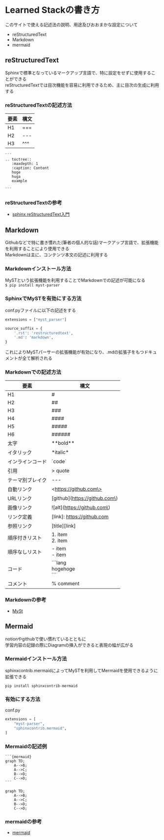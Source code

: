 <!-- 
このサイトで使える記述法の説明とその大まかな設定について
- reStructuredText
- markdown
- mermaid
 -->

# Learned Stackの書き方

このサイトで使える記述法の説明、用途及びおおまかな設定について<br>
- reStructuredText
- Markdown
- mermaid

## reStructuredText

Sphinxで標準となっているマークアップ言語で、特に設定をせずに使用することができる<br>
reStructuredTextでは目次機能を容易に利用できるため、主に目次の生成に利用する<br>

### reStructuredTextの記述方法

| 要素 | 構文 |
| --- | --- |
| H1 | === |
| H2 | --- |
| H3 | ^^^ |

````
```
.. toctree::
   :maxdepth: 1
   :caption: Content
   hoge
   huga
   example

```
````

### reStructuredTextの参考

- [sphinx reStructuredText入門](https://www.sphinx-doc.org/ja/master/usage/restructuredtext/basics.html)



## Markdown

Githubなどで特に書き慣れた(筆者の個人的な話)マークアップ言語で、拡張機能を利用することにより使用できる<br>
Markdownは主に、コンテンツ本文の記述に利用する<br>

### Markdownインストール方法

MySTという拡張機能を利用することでMarkdownでの記述が可能になる<br>
`$ pip install myst-parser`

### SphinxでMySTを有効にする方法

conf.pyファイルに以下の記述をする<br>

```python 
extensions = ["myst_parser"]

source_suffix = {
    '.rst': 'restructuredtext',
    '.md': 'markdown',
}
```

これによりMySTパーサーの拡張機能が有効になり、.mdの拡張子をもつドキュメントが全て解析される

### Markdownでの記述方法

| 要素 | 構文 |
| --- | --- |
| H1 | # |
| H2 | ## |
| H3 | ### |
| H4 | #### |
| H5 | ##### |
| H6 | ###### |
| 太字 | \*\*bold\*\* |
| イタリック | \*italic\* |
| インラインコード | \`code\` |
| 引用 | \> quote |
| テーマ別ブレイク | --- |
| 自動リンク | \<https://github.com\> |
| URLリンク | \[github\]\(https://github.com\) |
| 画像リンク | \!\[alt\]\(https://github.com\) |
| リンク定義 | [link]: https://github.com |
| 参照リンク | [title][link] |
| 順序付きリスト | 1. item <br> 2. item |
| 順序なしリスト | - item <br> - item |
| コード | \`\`\`lang <br> hogehoge <br> \`\`\` |
| コメント | \% comment |

### Markdownの参考

- [MySt](https://myst-parser.readthedocs.io/en/latest/)

## Mermaid
notionやgithubで使い慣れているとともに<br>
学習内容の記録の際にDiagramの挿入ができると表現の幅が広がる<br>

### Mermaidインストール方法
sphinxcontrib.mermaidによってMySTを利用してMermaidを使用できるように拡張できる<br>

`pip install sphinxcontrib-mermaid`

### 有効にする方法

conf.py
```python
extensions = [
    "myst-parser",
    "sphinxcontrib.mermaid",
]
```

### Mermaidの記述例

````
```{mermaid}
graph TD;
    A-->B;
    A-->C;
    B-->D;
    C-->D;
```
````

```{mermaid}
graph TD;
    A-->B;
    A-->C;
    B-->D;
    C-->D;
```

### mermaidの参考

- [mermaid](https://mermaid-js.github.io/mermaid/#/)